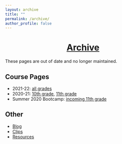 ```yaml
---
layout: archive
title: ""
permalink: /archive/
author_profile: false
---
```


# [<center>Archive</center>](#top)

<div style="width:100%; max-width:800px; margin:auto">  
<p>These pages are out of date and no longer maintained.</p>

<h2>Course Pages</h2>

<ul>
<li>2021-22: <a class="body" target="_blank" href="https://eurisko.us/courses-2021-22">all grades</a></li>
<li>2020-21: <a class="body" target="_blank" href="https://eurisko.us/computation-and-modeling-2020-21">10th grade</a>, <a class="body" target="_blank" href="https://eurisko.us/machine-learning-2020-21">11th grade</a></li>
<li>Summer 2020 Bootcamp: <a class="body" target="_blank" href="https://eurisko.us/computation-and-modeling-2020-summer">incoming 11th grade</a></li>
</ul>

<h2>Other</h2>

<ul>
<li><a class="body" target="_blank" href="https://eurisko.us/blog">Blog</a></li>
<li><a class="body" target="_blank" href="https://eurisko.us/clips">Clips</a></li>
<li><a class="body" target="_blank" href="https://eurisko.us/resources">Resources</a></li>
</ul>
    
</div>
